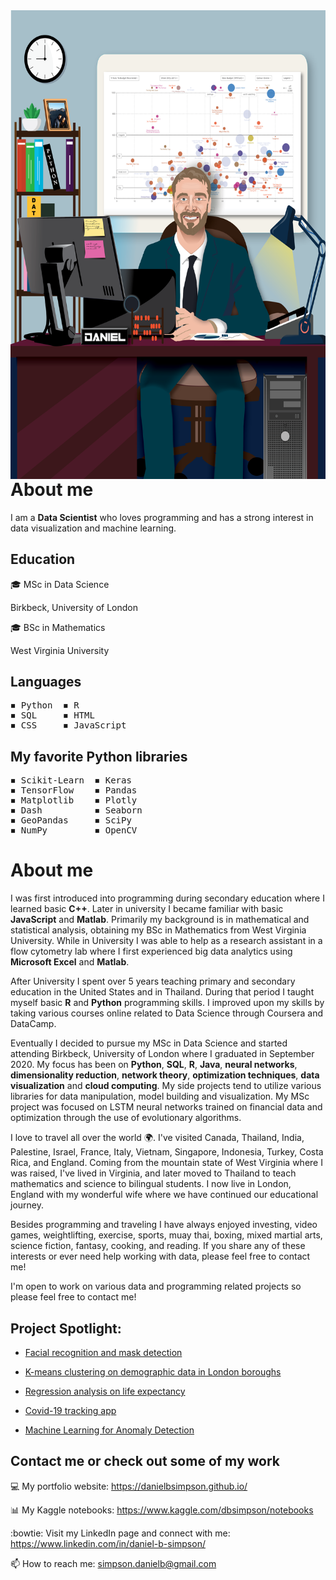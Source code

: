 <img align="right" width=600 height=750 src="Daniel_Illustration-6.png">

# About me
I am a **Data Scientist** who loves programming and has a strong interest in data visualization and machine learning.
## Education
🎓 MSc in Data Science

Birkbeck, University of London


🎓 BSc in Mathematics

West Virginia University

## Languages
<pre>
◾ Python  ◾ R
◾ SQL     ◾ HTML
◾ CSS     ◾ JavaScript
</pre>
## My favorite Python libraries
<pre>
◾ Scikit-Learn  ◾ Keras
◾ TensorFlow    ◾ Pandas
◾ Matplotlib    ◾ Plotly
◾ Dash          ◾ Seaborn
◾ GeoPandas     ◾ SciPy
◾ NumPy         ◾ OpenCV
</pre>
# About me
I was first introduced into programming during secondary education where I learned basic **C++**. Later in university I became familiar with basic **JavaScript** and **Matlab**. Primarily my background is in mathematical and statistical analysis, obtaining my BSc in Mathematics from West Virginia University. While in University I was able to help as a research assistant in a flow cytometry lab where I first experienced big data analytics using **Microsoft Excel** and **Matlab**.

After University I spent over 5 years teaching primary and secondary education in the United States and in Thailand. During that period I taught myself basic **R** and **Python** programming skills. I improved upon my skills by taking various courses online related to Data Science through Coursera and DataCamp.

Eventually I decided to pursue my MSc in Data Science and started attending Birkbeck, University of London where I graduated in September 2020. My focus has been on **Python**, **SQL**, **R**, **Java**, **neural networks**, **dimensionality reduction**, **network theory**, **optimization techniques**, **data visualization** and **cloud computing**. My side projects tend to utilize various libraries for data manipulation, model building and visualization. My MSc project was focused on LSTM neural networks trained on financial data and optimization through the use of evolutionary algorithms.

I love to travel all over the world 🌍. I've visited Canada, Thailand, India, Palestine, Israel, France, Italy, Vietnam, Singapore, Indonesia, Turkey, Costa Rica, and England. Coming from the mountain state of West Virginia where I was raised, I've lived in Virginia, and later moved to Thailand to teach mathematics and science to bilingual students. I now live in London, England with my wonderful wife where we have continued our educational journey.

Besides programming and traveling I have always enjoyed investing, video games, weightlifting, exercise, sports, muay thai, boxing, mixed martial arts, science fiction, fantasy, cooking, and reading. If you share any of these interests or ever need help working with data, please feel free to contact me!

I'm open to work on various data and programming related projects so please feel free to contact me!

## Project Spotlight:
- [Facial recognition and mask detection](https://github.com/danielbsimpson/Facial-recognition-and-Mask-Identification)

- [K-means clustering on demographic data in London boroughs](https://github.com/danielbsimpson/IBM-Data-Science-Capstone)

- [Regression analysis on life expectancy](https://github.com/danielbsimpson/regression_world_data)

- [Covid-19 tracking app](https://github.com/danielbsimpson/Covid-19-tracking-USA)

- [Machine Learning for Anomaly Detection](https://github.com/danielbsimpson/Anomaly-Detection)

## Contact me or check out some of my work

💻 My portfolio website: https://danielbsimpson.github.io/

📊 My Kaggle notebooks: https://www.kaggle.com/dbsimpson/notebooks

:bowtie: Visit my LinkedIn page and connect with me: https://www.linkedin.com/in/daniel-b-simpson/

📫 How to reach me: simpson.danielb@gmail.com
